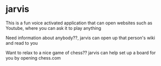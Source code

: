 # jarvis

This is a fun voice activated application that can open websites such as Youtube, where you can ask it to play anything

Need information about anybody??, jarvis can open up that person's wiki and read to you

Want to relax to a nice game of chess?? jarvis can help set up a board for you by opening chess.com

